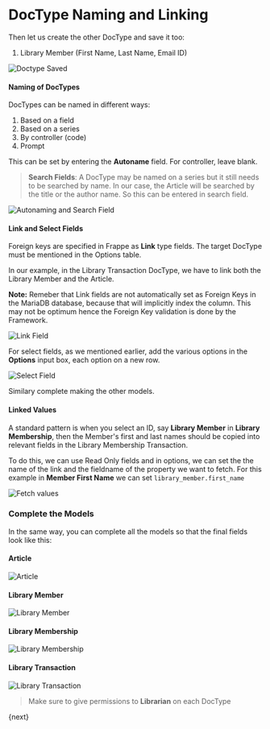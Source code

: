 # DocType Naming and Linking

Then let us create the other DocType and save it too:

1. Library Member (First Name, Last Name, Email ID)

<img class="screenshot" alt="Doctype Saved" src="{{docs_base_url}}/assets/img/naming_doctype.png">


#### Naming of DocTypes

DocTypes can be named in different ways:

1. Based on a field
1. Based on a series
1. By controller (code)
1. Prompt

This can be set by entering the **Autoname** field. For controller, leave blank.

> **Search Fields**: A DocType may be named on a series but it still needs to be searched by name. In our case, the Article will be searched by the title or the author name. So this can be entered in search field.

<img class="screenshot" alt="Autonaming and Search Field" src="{{docs_base_url}}/assets/img/autoname_and_search_field.png">

#### Link and Select Fields

Foreign keys are specified in Frappe as **Link** type fields. The target DocType must be mentioned in the Options table.

In our example, in the Library Transaction DocType, we have to link both the Library Member and the Article.

**Note:** Remeber that Link fields are not automatically set as Foreign Keys in the MariaDB database, because that will implicitly index the column. This may not be optimum hence the Foreign Key validation is done by the Framework.

<img class="screenshot" alt="Link Field" src="{{docs_base_url}}/assets/img/link_field.png">

For select fields, as we mentioned earlier, add the various options in the **Options** input box, each option on a new row.

<img class="screenshot" alt="Select Field" src="{{docs_base_url}}/assets/img/select_field.png">

Similary complete making the other models.

#### Linked Values

A standard pattern is when you select an ID, say **Library Member** in **Library Membership**, then the Member's first and last names should be copied into relevant fields in the Library Membership Transaction.

To do this, we can use Read Only fields and in options, we can set the the name of the link and the fieldname of the property we want to fetch. For this example in **Member First Name** we can set `library_member.first_name`

<img class="screenshot" alt="Fetch values" src="{{docs_base_url}}/assets/img/fetch.png">

### Complete the Models

In the same way, you can complete all the models so that the final fields look like this:

#### Article

<img class="screenshot" alt="Article" src="{{docs_base_url}}/assets/img/doctype_article.png">

#### Library Member

<img class="screenshot" alt="Library Member" src="{{docs_base_url}}/assets/img/doctype_lib_member.png">

#### Library Membership

<img class="screenshot" alt="Library Membership" src="{{docs_base_url}}/assets/img/doctype_lib_membership.png">

#### Library Transaction

<img class="screenshot" alt="Library Transaction" src="{{docs_base_url}}/assets/img/doctype_lib_trans.png">

> Make sure to give permissions to **Librarian** on each DocType

{next}
